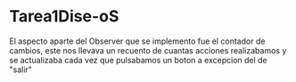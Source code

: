 # Tarea1Dise-oS

El aspecto aparte del Observer que se implemento fue el contador de cambios, este nos llevava un recuento de cuantas acciones realizabamos y se actualizaba cada vez que pulsabamos un boton a excepcion del de "salir"
